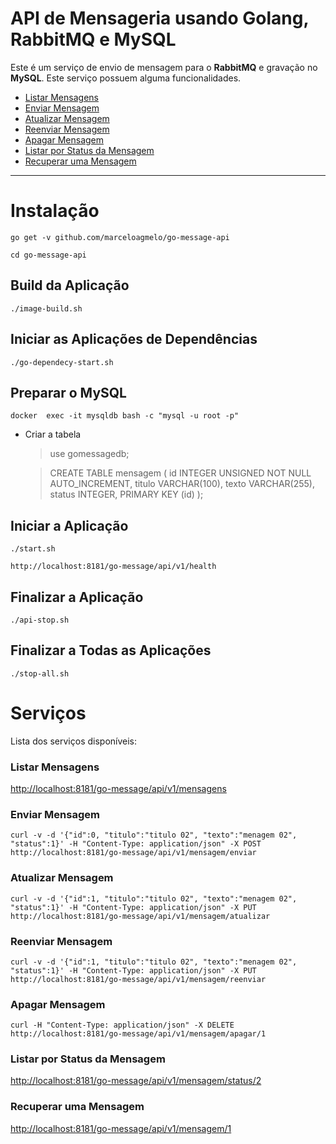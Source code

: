 # API de Mensageria usando Golang, RabbitMQ e MySQL

Este é um serviço de envio de mensagem para o **RabbitMQ** e gravação no **MySQL**. Este serviço possuem alguma funcionalidades.

- [Listar Mensagens](#listar-mensagens)
- [Enviar Mensagem](#enviar-mensagem)
- [Atualizar Mensagem](#atualizar-mensagem)
- [Reenviar Mensagem](#reenviar-mensagem)
- [Apagar Mensagem](#apagar-mensagem)
- [Listar por Status da Mensagem](#listar-por-status-da-mensagem)
- [Recuperar uma Mensagem](#recuperar-uma-mensagem)

----


# Instalação

```
go get -v github.com/marceloagmelo/go-message-api
```
```
cd go-message-api
```

## Build da Aplicação

```
./image-build.sh
```

## Iniciar as Aplicações de Dependências
```
./go-dependecy-start.sh
```

## Preparar o MySQL

```
docker  exec -it mysqldb bash -c "mysql -u root -p"
```
- Criar a tabela
	> use gomessagedb;
	
	> CREATE TABLE mensagem (
id INTEGER UNSIGNED NOT NULL AUTO_INCREMENT,
titulo VARCHAR(100), texto VARCHAR(255),
status INTEGER,
PRIMARY KEY (id)
);

## Iniciar a Aplicação
```
./start.sh
```
```
http://localhost:8181/go-message/api/v1/health
```

## Finalizar a Aplicação
```
./api-stop.sh
```

## Finalizar a Todas as Aplicações
```
./stop-all.sh
```

# Serviços
Lista dos serviços disponíveis:

### Listar Mensagens
[http://localhost:8181/go-message/api/v1/mensagens](http://localhost:8181/go-message/api/v1/mensagens)

### Enviar Mensagem
```
curl -v -d '{"id":0, "titulo":"titulo 02", "texto":"menagem 02", "status":1}' -H "Content-Type: application/json" -X POST http://localhost:8181/go-message/api/v1/mensagem/enviar
```

### Atualizar Mensagem
```
curl -v -d '{"id":1, "titulo":"titulo 02", "texto":"menagem 02", "status":1}' -H "Content-Type: application/json" -X PUT http://localhost:8181/go-message/api/v1/mensagem/atualizar
```

### Reenviar Mensagem
```
curl -v -d '{"id":1, "titulo":"titulo 02", "texto":"menagem 02", "status":1}' -H "Content-Type: application/json" -X PUT http://localhost:8181/go-message/api/v1/mensagem/reenviar
```

### Apagar Mensagem
```
curl -H "Content-Type: application/json" -X DELETE http://localhost:8181/go-message/api/v1/mensagem/apagar/1
```

### Listar por Status da Mensagem
[http://localhost:8181/go-message/api/v1/mensagem/status/2](http://localhost:8181/go-message/api/v1/mensagem/status/2)

### Recuperar uma Mensagem
[http://localhost:8181/go-message/api/v1/mensagem/1](http://localhost:8181/go-message/api/v1/mensagem/1)